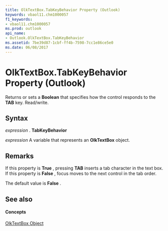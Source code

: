 ```yaml
---
title: OlkTextBox.TabKeyBehavior Property (Outlook)
keywords: vbaol11.chm1000057
f1_keywords:
- vbaol11.chm1000057
ms.prod: outlook
api_name:
- Outlook.OlkTextBox.TabKeyBehavior
ms.assetid: 7be39d87-1cbf-ff4b-7598-7cc1e86ce5e0
ms.date: 06/08/2017
---
```



# OlkTextBox.TabKeyBehavior Property (Outlook)

Returns or sets a  **Boolean** that specifies how the control responds to the **TAB** key. Read/write.


## Syntax

 _expression_ . **TabKeyBehavior**

 _expression_ A variable that represents an **OlkTextBox** object.


## Remarks

If this property is  **True** , pressing **TAB** inserts a tab character in the text box. If this property is **False** , focus moves to the next control in the tab order.

The default value is  **False** .


## See also


#### Concepts


[OlkTextBox Object](olktextbox-object-outlook.md)

